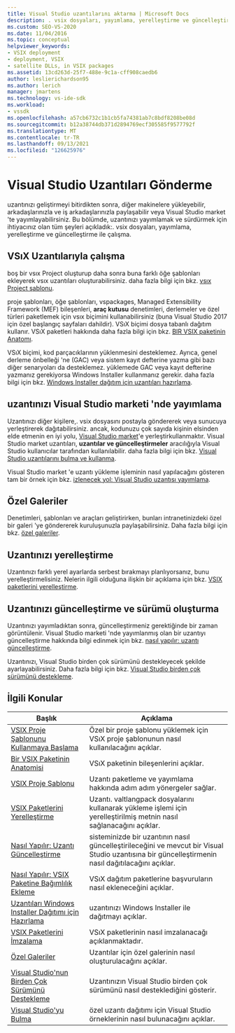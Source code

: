 ```yaml
---
title: Visual Studio uzantılarını aktarma | Microsoft Docs
description: . vsix dosyaları, yayımlama, yerelleştirme ve güncelleştirme dahil olmak üzere Visual Studio SDK uzantınızı yayımlamayı ve bakımını yapmayı öğrenin.
ms.custom: SEO-VS-2020
ms.date: 11/04/2016
ms.topic: conceptual
helpviewer_keywords:
- VSIX deployment
- deployment, VSIX
- satellite DLLs, in VSIX packages
ms.assetid: 13cd263d-25f7-488e-9c1a-cff908caedb6
author: leslierichardson95
ms.author: lerich
manager: jmartens
ms.technology: vs-ide-sdk
ms.workload:
- vssdk
ms.openlocfilehash: a57cb6732c1b1cb5fa74381ab7c8bdf8208be08d
ms.sourcegitcommit: b12a38744db371d2894769ecf305585f9577792f
ms.translationtype: MT
ms.contentlocale: tr-TR
ms.lasthandoff: 09/13/2021
ms.locfileid: "126625976"
---
```

# <a name="shipping-visual-studio-extensions"></a>Visual Studio Uzantıları Gönderme
uzantınızı geliştirmeyi bitirdikten sonra, diğer makinelere yükleyebilir, arkadaşlarınızla ve iş arkadaşlarınızla paylaşabilir veya Visual Studio market 'te yayımlayabilirsiniz. Bu bölümde, uzantınızı yayımlamak ve sürdürmek için ihtiyacınız olan tüm şeyleri açıkladık:. vsix dosyaları, yayımlama, yerelleştirme ve güncelleştirme ile çalışma.

## <a name="working-with-vsix-extensions"></a>VSıX Uzantılarıyla çalışma
 boş bir vsıx Project oluşturup daha sonra buna farklı öğe şablonları ekleyerek vsıx uzantıları oluşturabilirsiniz. daha fazla bilgi için bkz. [vsıx Project şablonu](../extensibility/vsix-project-template.md).

 proje şablonları, öğe şablonları, vspackages, Managed Extensibility Framework (MEF) bileşenleri, **araç kutusu** denetimleri, derlemeler ve özel türleri paketlemek için vsıx biçimini kullanabilirsiniz (buna Visual Studio 2017 için özel başlangıç sayfaları dahildir). VSıX biçimi dosya tabanlı dağıtım kullanır. VSıX paketleri hakkında daha fazla bilgi için bkz. [BIR VSIX paketinin Anatomı](../extensibility/anatomy-of-a-vsix-package.md).

 VSıX biçimi, kod parçacıklarının yüklenmesini desteklemez. Ayrıca, genel derleme önbelleği 'ne (GAC) veya sistem kayıt defterine yazma gibi bazı diğer senaryoları da desteklemez. yüklemede GAC veya kayıt defterine yazmanız gerekiyorsa Windows Installer kullanmanız gerekir. daha fazla bilgi için bkz. [Windows Installer dağıtım için uzantıları hazırlama](../extensibility/preparing-extensions-for-windows-installer-deployment.md).

## <a name="publishing-your-extension-to-the-visual-studio-marketplace"></a>uzantınızı Visual Studio marketi 'nde yayımlama
 Uzantınızı diğer kişilere,. vsix dosyasını postayla göndererek veya sunucuya yerleştirerek dağıtabilirsiniz. ancak, kodunuzu çok sayıda kişinin elsinden elde etmenin en iyi yolu, [Visual Studio market](https://marketplace.visualstudio.com/vs)'e yerleştirkullanmaktır. Visual Studio market uzantıları, **uzantılar ve güncelleştirmeler** aracılığıyla Visual Studio kullanıcılar tarafından kullanılabilir. daha fazla bilgi için bkz. [Visual Studio uzantılarını bulma ve kullanma](../ide/finding-and-using-visual-studio-extensions.md).

 Visual Studio market 'e uzantı yükleme işleminin nasıl yapılacağını gösteren tam bir örnek için bkz. [izlenecek yol: Visual Studio uzantısı yayımlama](../extensibility/walkthrough-publishing-a-visual-studio-extension.md).

## <a name="private-galleries"></a>Özel Galeriler
 Denetimleri, şablonları ve araçları geliştirirken, bunları intranetinizdeki özel bir galeri 'ye göndererek kuruluşunuzla paylaşabilirsiniz. Daha fazla bilgi için bkz. [özel galeriler](../extensibility/private-galleries.md).

## <a name="localizing-your-extension"></a>Uzantınızı yerelleştirme
 Uzantınızı farklı yerel ayarlarda serbest bırakmayı planlıyorsanız, bunu yerelleştirmelisiniz. Nelerin ilgili olduğuna ilişkin bir açıklama için bkz. [VSIX paketlerini yerelleştirme](../extensibility/localizing-vsix-packages.md).

## <a name="updating-and-versioning-your-extension"></a>Uzantınızı güncelleştirme ve sürümü oluşturma
 Uzantınızı yayımladıktan sonra, güncelleştirmeniz gerektiğinde bir zaman görüntülenir. Visual Studio marketi 'nde yayımlanmış olan bir uzantıyı güncelleştirme hakkında bilgi edinmek için bkz. [nasıl yapılır: uzantı güncelleştirme](../extensibility/how-to-update-a-visual-studio-extension.md).

 Uzantınızı, Visual Studio birden çok sürümünü destekleyecek şekilde ayarlayabilirsiniz. Daha fazla bilgi için bkz. [Visual Studio birden çok sürümünü destekleme](../extensibility/supporting-multiple-versions-of-visual-studio.md).

## <a name="related-topics"></a>İlgili Konular

|Başlık|Açıklama|
|-----------|-----------------|
|[VSIX Proje Şablonunu Kullanmaya Başlama](../extensibility/getting-started-with-the-vsix-project-template.md)|Özel bir proje şablonu yüklemek için VSıX proje şablonunun nasıl kullanılacağını açıklar.|
|[Bir VSIX Paketinin Anatomisi](../extensibility/anatomy-of-a-vsix-package.md)|VSıX paketinin bileşenlerini açıklar.|
|[VSIX Proje Şablonu](../extensibility/vsix-project-template.md)|Uzantı paketleme ve yayımlama hakkında adım adım yönergeler sağlar.|
|[VSIX Paketlerini Yerelleştirme](../extensibility/localizing-vsix-packages.md)|Uzantı. valtlangpack dosyalarını kullanarak yükleme işlemi için yerelleştirilmiş metnin nasıl sağlanacağını açıklar.|
|[Nasıl Yapılır: Uzantı Güncelleştirme](../extensibility/how-to-update-a-visual-studio-extension.md)|sisteminizde bir uzantının nasıl güncelleştirileceğini ve mevcut bir Visual Studio uzantısına bir güncelleştirmenin nasıl dağıtılacağını açıklar.|
|[Nasıl Yapılır: VSIX Paketine Bağımlılık Ekleme](../extensibility/how-to-add-a-dependency-to-a-vsix-package.md)|VSıX dağıtım paketlerine başvuruların nasıl ekleneceğini açıklar.|
|[Uzantıları Windows Installer Dağıtımı için Hazırlama](../extensibility/preparing-extensions-for-windows-installer-deployment.md)|uzantınızı Windows Installer ile dağıtmayı açıklar.|
|[VSIX Paketlerini İmzalama](../extensibility/signing-vsix-packages.md)|VSıX paketlerinin nasıl imzalanacağı açıklanmaktadır.|
|[Özel Galeriler](../extensibility/private-galleries.md)|Uzantılar için özel galerinin nasıl oluşturulacağını açıklar.|
|[Visual Studio'nun Birden Çok Sürümünü Destekleme](../extensibility/supporting-multiple-versions-of-visual-studio.md)|Uzantınızın Visual Studio birden çok sürümünü nasıl desteklediğini gösterir.|
|[Visual Studio'yu Bulma](locating-visual-studio.md)|özel uzantı dağıtımı için Visual Studio örneklerinin nasıl bulunacağını açıklar.|
